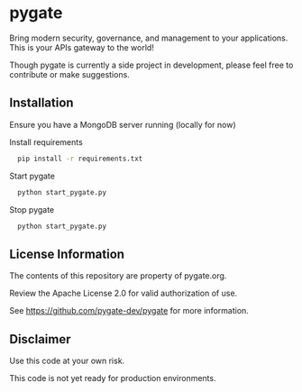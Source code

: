 
# pygate

Bring modern security, governance, and management to your applications. This is your APIs gateway to the world!

Though pygate is currently a side project in development, please feel free to contribute or make suggestions. 




## Installation

Ensure you have a MongoDB server running (locally for now)

Install requirements

```bash
  pip install -r requirements.txt
```

Start pygate
    
```bash
  python start_pygate.py
```

Stop pygate
    
```bash
  python start_pygate.py
```



## License Information

The contents of this repository are property of pygate.org.

Review the Apache License 2.0 for valid authorization of use.

See https://github.com/pygate-dev/pygate for more information.



## Disclaimer

Use this code at your own risk. 

This code is not yet ready for production environments.
